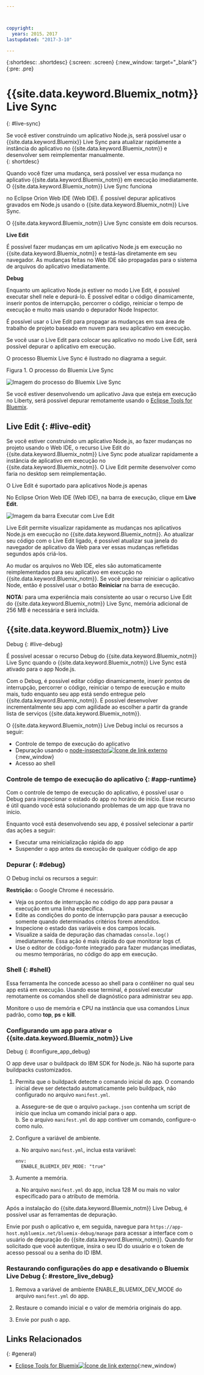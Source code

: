 ```yaml
---



copyright:
  years: 2015，2017
lastupdated: "2017-3-10"

---
```


{:shortdesc: .shortdesc}
{:screen: .screen}
{:new_window: target="_blank"}
{:pre: .pre}

# {{site.data.keyword.Bluemix_notm}} Live Sync
{: #live-sync}

 
Se você estiver construindo um aplicativo Node.js, será possível usar o {{site.data.keyword.Bluemix}} Live Sync para atualizar rapidamente a instância do aplicativo no {{site.data.keyword.Bluemix_notm}} e desenvolver sem reimplementar manualmente.   
{: shortdesc}

Quando você
fizer uma mudança, será possível ver essa mudança no aplicativo {{site.data.keyword.Bluemix_notm}} em execução
imediatamente. O {{site.data.keyword.Bluemix_notm}} Live Sync funciona 
<!--from both the command line and -->
no Eclipse Orion Web IDE (Web IDE). É possível depurar aplicativos gravados em Node.js usando o {{site.data.keyword.Bluemix_notm}} Live Sync.  

O {{site.data.keyword.Bluemix_notm}} Live Sync consiste em dois recursos.
<!-- three -->

<!--
**Desktop Sync**  

You can synchronize any desktop directory tree with a cloud-based project workspace similar to the way Dropbox works. The Web IDE directly edits the same cloud-based workspace, so both stay in sync. Desktop Sync works for any kind of application. To use Desktop Sync, you need to download and install the BL command line interface.  
-->

**Live Edit**

É possível fazer mudanças em um aplicativo Node.js em execução no {{site.data.keyword.Bluemix_notm}} e testá-las diretamente em seu navegador. As mudanças feitas no Web IDE são propagadas para o sistema de arquivos do aplicativo imediatamente.  

**Debug**  

Enquanto um aplicativo Node.js estiver no modo Live Edit, é possível executar shell nele
e depurá-lo. É possível editar o código dinamicamente, inserir pontos de interrupção,
percorrer o código, reiniciar o tempo de execução e muito mais usando o depurador Node Inspector.  

<!-- You can use Desktop Sync to keep your desktop workspace in sync with the cloud-based project workspace that you edit directly with the Web IDE. -->

É possível usar o Live Edit para propagar as mudanças em sua área de trabalho de projeto
baseado em nuvem para seu aplicativo em execução. 
<!-- You can use one or both of these features. And if you use Desktop Sync or -->
Se você usar o Live Edit para colocar seu aplicativo no modo Live Edit, será possível depurar o aplicativo em execução.


O processo Bluemix Live Sync é ilustrado no diagrama a seguir.    

Figura 1. O processo do Bluemix Live Sync    

![Imagem do processo do Bluemix Live Sync](images/bluemix-live-sync.png)

Se você estiver desenvolvendo um aplicativo Java que esteja em execução no Liberty, será possível depurar remotamente usando o [Eclipse Tools for Bluemix](/docs/manageapps/eclipsetools/eclipsetools.html#eclipsetools).


## Live Edit {: #live-edit}

Se você estiver construindo um aplicativo Node.js, ao fazer mudanças no projeto usando o Web IDE, o recurso Live Edit do {{site.data.keyword.Bluemix_notm}} Live Sync pode atualizar rapidamente a instância de aplicativo em execução no {{site.data.keyword.Bluemix_notm}}. O Live Edit permite desenvolver como faria no desktop sem reimplementação.

O Live Edit é suportado para aplicativos Node.js apenas

No Eclipse Orion Web IDE (Web IDE), na barra de execução, clique em **Live Edit**.

![Imagem da barra Executar com Live Edit](images/bluemix-live-sync-light.png)

Live Edit permite visualizar rapidamente as mudanças nos aplicativos Node.js em execução no {{site.data.keyword.Bluemix_notm}}. Ao atualizar
seu código com o Live Edit ligado, é possível atualizar sua janela do navegador de aplicativo da Web para
ver essas mudanças refletidas segundos após criá-los.

<!--
For a tutorial on using the Live Edit feature of {{site.data.keyword.Bluemix_notm}} Live Sync, see the tutorial [Test and debug a Node.js app with Bluemix Live Sync![External link icon](../icons/launch-glyph.svg "External link icon")](https://hub.jazz.net/tutorials/livesync){:new_window}.
-->

Ao mudar os arquivos no Web IDE, eles são automaticamente reimplementados para seu aplicativo em execução no {{site.data.keyword.Bluemix_notm}}. Se você precisar reiniciar o aplicativo Node, então é possível usar o botão
**Reiniciar** na barra de execução.

**NOTA:** para uma experiência mais consistente ao usar o recurso Live Edit do {{site.data.keyword.Bluemix_notm}} Live Sync, memória adicional de 256 MB é necessária e
será incluída.

## {{site.data.keyword.Bluemix_notm}} Live
Debug {: #live-debug}

É possível acessar o recurso Debug do {{site.data.keyword.Bluemix_notm}} Live Sync quando o {{site.data.keyword.Bluemix_notm}} Live Sync está ativado para o app Node.js.

Com o Debug, é possível editar código dinamicamente, inserir pontos de interrupção, percorrer o código, reiniciar o tempo de execução e muito mais, tudo enquanto seu app está sendo entregue pelo {{site.data.keyword.Bluemix_notm}}. É possível desenvolver incrementalmente seu app com agilidade ao escolher
a partir da grande lista de serviços {{site.data.keyword.Bluemix_notm}}.

O {{site.data.keyword.Bluemix_notm}} Live
Debug inclui os recursos a seguir:

* Controle de tempo de execução do aplicativo
* Depuração usando o [node-inspector![Ícone de link externo](../icons/launch-glyph.svg "Ícone de link externo")](https://github.com/node-inspector/node-inspector){:new_window}
* Acesso ao shell

### Controle de tempo de execução do aplicativo {: #app-runtime}

Com o controle de tempo de execução do aplicativo, é possível usar o Debug
para inspecionar o estado do app no horário de início. Esse recurso é útil
quando você está solucionando problemas de um app que trava no início.

Enquanto você está desenvolvendo seu app, é possível selecionar a partir das
ações a seguir:

* Executar uma reinicialização rápida do app
* Suspender o app antes da execução de qualquer código de app

### Depurar {: #debug}

O Debug inclui os recursos a seguir:

**Restrição:** o Google Chrome é necessário.

* Veja os pontos de interrupção no código do app para pausar a execução em uma linha
específica.
* Edite as condições do ponto de interrupção para pausar a execução somente quando
determinados critérios forem atendidos.
* Inspecione o estado das variáveis e dos campos locais.
* Visualize a saída de depuração das chamadas `console.log()` imediatamente. Essa ação
é mais rápida do que monitorar logs cf.
* Use o editor de código-fonte integrado para fazer mudanças imediatas, ou mesmo
temporárias, no código do app em execução.

### Shell {: #shell}

Essa ferramenta lhe concede acesso ao shell para o contêiner no qual
seu app está em execução. Usando esse terminal, é possível executar remotamente
os comandos shell de diagnóstico para administrar seu app.

Monitore o uso de memória e CPU na instância que usa comandos Linux padrão, como **top**, **ps** e **kill**.

### Configurando um app para ativar o {{site.data.keyword.Bluemix_notm}} Live
Debug {: #configure_app_debug}

O app deve usar o buildpack do IBM SDK for Node.js. Não há suporte para buildpacks customizados.

1. Permita que o buildpack detecte o comando inicial do app. O comando inicial deve ser detectado automaticamente pelo buildpack, não configurado no arquivo `manifest.yml`.  

    a. Assegure-se de que o arquivo `package.json` contenha um script de início que inclua um comando inicial para o app.  
    b. Se o arquivo `manifest.yml` do app contiver um comando, configure-o como nulo.  

2. Configure a variável de ambiente.  

    a. No arquivo `manifest.yml`, inclua esta variável:
	```
	env:
      ENABLE_BLUEMIX_DEV_MODE: "true"
	```

3. Aumente a memória.  

    a. No arquivo `manifest.yml` do app, inclua 128 M ou mais no valor especificado para o atributo de memória.

Após a instalação do {{site.data.keyword.Bluemix_notm}} Live
Debug, é possível usar as ferramentas de depuração.

Envie por push o aplicativo e, em seguida, navegue para `https://app-host.mybluemix.net/bluemix-debug/manage` para acessar a interface com o usuário de depuração do
{{site.data.keyword.Bluemix_notm}}. Quando for solicitado que você autentique, insira o seu ID do usuário e o token de acesso pessoal ou a senha do ID IBM.    

<!--
   **Note**: Your user ID for DevOps Services can be either an IBMid or a federated ID (corporate ID). If you use federated authentication, to log in to your Bluemix Live Sync command-line client, you must use a personal access token instead of a password. If you don't use federated authentication, your IBMid and password work with all clients. For more information about creating a personal access token, see [What's federated authentication and how does it affect me?![External link icon](../icons/launch-glyph.svg "External link icon")](https://developer.ibm.com/devops-services/2016/06/23/whats-federated-authentication-and-how-does-it-affect-me/){:new_window}
   -->

### Restaurando configurações do app e desativando o Bluemix Live Debug {: #restore_live_debug}

1. Remova a variável de ambiente ENABLE_BLUEMIX_DEV_MODE do arquivo `manifest.yml` do app.

2. Restaure o comando inicial e o valor de memória originais do app.

3. Envie por push o app.


## Links Relacionados
{: #general}

* [Eclipse Tools for Bluemix![Ícone de link externo](../icons/launch-glyph.svg "Ícone de link externo")](https://www.ng.bluemix.net/docs/manageapps/eclipsetools/eclipsetools.html){:new_window}
